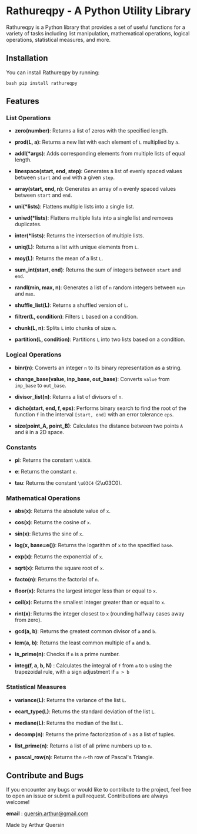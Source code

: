 # Rathureqpy - A Python Utility Library

Rathureqpy is a Python library that provides a set of useful functions for a variety of tasks including list manipulation, mathematical operations, logical operations, statistical measures, and more.

## Installation

You can install Rathureqpy by running:

``bash
pip install rathureqpy
``

## Features

### List Operations

- **zero(number)**: Returns a list of zeros with the specified length.

- **prod(L, a)**: Returns a new list with each element of `L` multiplied by `a`.

- **addl(*args)**: Adds corresponding elements from multiple lists of equal length.

- **linespace(start, end, step)**: Generates a list of evenly spaced values between `start` and `end` with a given `step`.

- **array(start, end, n)**: Generates an array of `n` evenly spaced values between `start` and `end`.

- **uni(*lists)**: Flattens multiple lists into a single list.

- **uniwd(*lists)**: Flattens multiple lists into a single list and removes duplicates.

- **inter(*lists)**: Returns the intersection of multiple lists.

- **uniq(L)**: Returns a list with unique elements from `L`.

- **moy(L)**: Returns the mean of a list `L`.

- **sum_int(start, end)**: Returns the sum of integers between `start` and `end`.

- **randl(min, max, n)**: Generates a list of `n` random integers between `min` and `max`.

- **shuffle_list(L)**: Returns a shuffled version of `L`.

- **filtrer(L, condition)**: Filters `L` based on a condition.

- **chunk(L, n)**: Splits `L` into chunks of size `n`.

- **partition(L, condition)**: Partitions `L` into two lists based on a condition.


### Logical Operations

- **binr(n)**: Converts an integer `n` to its binary representation as a string.

- **change_base(value, inp_base, out_base)**: Converts `value` from `inp_base` to `out_base`.

- **divisor_list(n)**: Returns a list of divisors of `n`.

- **dicho(start, end, f, eps)**: Performs binary search to find the root of the function `f` in the interval `[start, end]` with an error tolerance `eps`.

- **size(point_A, point_B)**: Calculates the distance between two points `A` and `B` in a 2D space.

### Constants

- **pi**: Returns the constant `\u03C0`.

- **e**: Returns the constant `e`.

- **tau**: Returns the constant `\u03C4` (2\u03C0).

### Mathematical Operations

- **abs(x)**: Returns the absolute value of `x`.

- **cos(x)**: Returns the cosine of `x`.

- **sin(x)**: Returns the sine of `x`.

- **log(x, base=e())**: Returns the logarithm of `x` to the specified `base`.

- **exp(x)**: Returns the exponential of `x`.

- **sqrt(x)**: Returns the square root of `x`.

- **facto(n)**: Returns the factorial of `n`.

- **floor(x)**: Returns the largest integer less than or equal to `x`.

- **ceil(x)**: Returns the smallest integer greater than or equal to `x`.

- **rint(x)**: Returns the integer closest to `x` (rounding halfway cases away from zero).

- **gcd(a, b)**: Returns the greatest common divisor of `a` and `b`.

- **lcm(a, b)**: Returns the least common multiple of `a` and `b`.

- **is_prime(n)**: Checks if `n` is a prime number.

- **integ(f, a, b, N)** : Calculates the integral of `f` from `a` to `b` using the trapezoidal rule, with a sign adjustment if `a > b`

### Statistical Measures

- **variance(L)**: Returns the variance of the list `L`.

- **ecart_type(L)**: Returns the standard deviation of the list `L`.

- **mediane(L)**: Returns the median of the list `L`.

- **decomp(n)**: Returns the prime factorization of `n` as a list of tuples.

- **list_prime(n)**: Returns a list of all prime numbers up to `n`.

- **pascal_row(n)**: Returns the `n`-th row of Pascal's Triangle.

## Contribute and Bugs

If you encounter any bugs or would like to contribute to the project, feel free to open an issue or submit a pull request. Contributions are always welcome!

**email** : quersin.arthur@gmail.com

Made by Arthur Quersin
